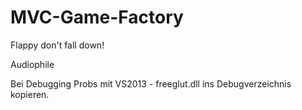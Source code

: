 MVC-Game-Factory
================

Flappy don't fall down!

Audiophile

Bei Debugging Probs mit VS2013 - freeglut.dll ins Debugverzeichnis kopieren.
